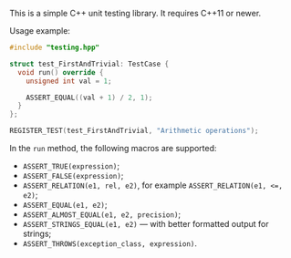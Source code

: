This is a simple C++ unit testing library. It requires C++11 or newer.

Usage example:

```c++
#include "testing.hpp"

struct test_FirstAndTrivial: TestCase {
  void run() override {
    unsigned int val = 1;

    ASSERT_EQUAL((val + 1) / 2, 1);
  }
};

REGISTER_TEST(test_FirstAndTrivial, "Arithmetic operations");
```

In the `run` method, the following macros are supported:

- `ASSERT_TRUE(expression)`;
- `ASSERT_FALSE(expression)`;
- `ASSERT_RELATION(e1, rel, e2)`, for example `ASSERT_RELATION(e1, <=, e2)`;
- `ASSERT_EQUAL(e1, e2)`;
- `ASSERT_ALMOST_EQUAL(e1, e2, precision)`;
- `ASSERT_STRINGS_EQUAL(e1, e2)` — with better formatted output for strings;
- `ASSERT_THROWS(exception_class, expression)`.
